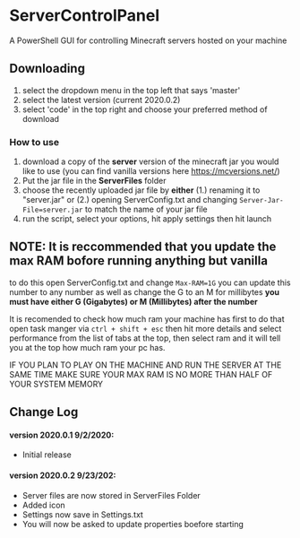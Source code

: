 # ServerControlPanel
A PowerShell GUI for controlling Minecraft servers hosted on your machine

## Downloading
1. select the dropdown menu in the top left that says 'master'
2. select the latest version (current 2020.0.2)
3. select 'code' in the top right and choose your preferred method of download

### How to use
1. download a copy of the **server** version of the minecraft jar you would like to use (you can find vanilla versions here https://mcversions.net/)
2. Put the jar file in the **ServerFiles** folder
3. choose the recently uploaded jar file by **either** (1.) renaming it to "server.jar" or (2.) opening ServerConfig.txt and changing `Server-Jar-File=server.jar` to match the name of your jar file
4. run the script, select your options, hit apply settings then hit launch


## NOTE: It is reccommended that you update the max RAM bofore running anything but vanilla
to do this open ServerConfig.txt and change `Max-RAM=1G` you can update this number to any number as well as change the G to an M for millibytes **you must have either G (Gigabytes) or M (Millibytes) after the number**

It is recomended to check how much ram your machine has first to do that open task manger via `ctrl + shift + esc` then hit more details and select performance from the list of tabs at the top, then select ram and it will tell you at the top how much ram your pc has.

IF YOU PLAN TO PLAY ON THE MACHINE AND RUN THE SERVER AT THE SAME TIME MAKE SURE YOUR MAX RAM IS NO MORE THAN HALF OF YOUR SYSTEM MEMORY


## Change Log
#### version 2020.0.1 9/2/2020: 
- Initial release

#### version 2020.0.2 9/23/202: 
- Server files are now stored in ServerFiles Folder 
- Added icon
- Settings now save in Settings.txt
- You will now be asked to update properties boefore starting
